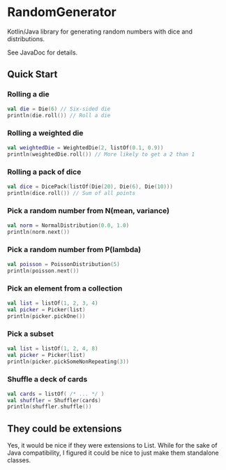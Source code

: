 # RandomGenerator

Kotlin/Java library for generating random numbers with 
dice and distributions.

See JavaDoc for details.

## Quick Start

### Rolling a die

```kotlin
val die = Die(6) // Six-sided die
println(die.roll()) // Roll a die
```

### Rolling a weighted die
```kotlin
val weightedDie = WeightedDie(2, listOf(0.1, 0.9))
println(weightedDie.roll()) // More likely to get a 2 than 1
```

### Rolling a pack of dice

```kotlin
val dice = DicePack(listOf(Die(20), Die(6), Die(10)))
println(dice.roll()) // Sum of all points
```

### Pick a random number from N(mean, variance)

```kotlin
val norm = NormalDistribution(0.0, 1.0)
println(norm.next())
```

### Pick a random number from P(lambda)

```kotlin
val poisson = PoissonDistribution(5)
println(poisson.next())
```

### Pick an element from a collection
```kotlin
val list = listOf(1, 2, 3, 4)
val picker = Picker(list)
println(picker.pickOne())
```

### Pick a subset
```kotlin
val list = listOf(1, 2, 4, 8)
val picker = Picker(list)
println(picker.pickSomeNonRepeating(3))
```

### Shuffle a deck of cards
```kotlin
val cards = listOf( /* ... */ )
val shuffler = Shuffler(cards)
println(shuffler.shuffle())
```

## They could be extensions

Yes, it would be nice if they were extensions to List<T>. 
While for the sake of Java compatibility, I figured it could be nice to 
just make them standalone classes.
